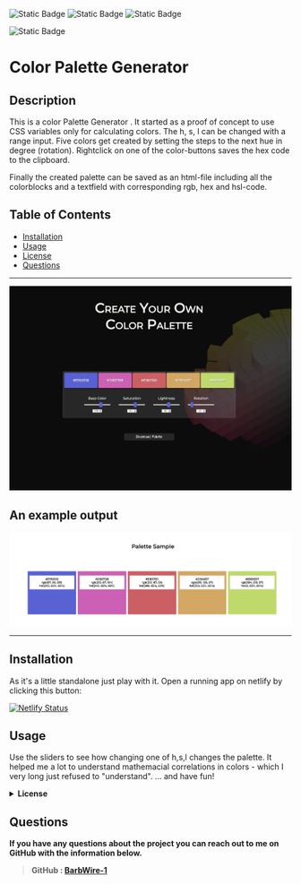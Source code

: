 ![Static Badge](https://img.shields.io/badge/Javascript-43%25-yellow)
![Static Badge](https://img.shields.io/badge/CSS-39%25-blue)
![Static Badge](https://img.shields.io/badge/HTML-18%25-red)

![Static Badge](https://img.shields.io/badge/LICENSE-MIT-lightgreen)


  
  
  # Color Palette Generator  




  ## Description

  This is a color Palette Generator . It started as a proof of concept to use CSS variables only for calculating colors. The h, s, l can be changed with a range input. Five colors get created by setting the steps to the next hue in degree (rotation). Rightclick on one of the color-buttons saves the hex code to the clipboard. 
  
  Finally the created palette can be saved as an html-file including all the colorblocks and a textfield with corresponding rgb, hex and hsl-code.

  ## Table of Contents

  * [Installation](#Installation)
  * [Usage](#Usage)
  * [License](#license)
  * [Questions](#Questions)

  ***
![color-palette generator](screenshot_color_palette.png)

## An example output
![color-palette image](my-color-palette.png)

***
  ## Installation

  As it's a little standalone just play with it. Open a running app on netlify by clicking this button:
  
  [![Netlify Status](https://api.netlify.com/api/v1/badges/fdefa180-9791-4d4f-8fc1-1bb9b065e75a/deploy-status)](https://css-color-palette-generator.netlify.app/)

  ## Usage

Use the sliders to see how changing one of h,s,l changes the palette. It helped me a lot to understand mathemacial correlations in colors - which I very long just refused to "understand".
... and have fun!


<details>
 <summary><b>License<b></summary>     
MIT License

Copyright (c) 2023 BarbWire-1

Permission is hereby granted, free of charge, to any person obtaining a copy
of this software and associated documentation files (the "Software"), to deal
in the Software without restriction, including without limitation the rights
to use, copy, modify, merge, publish, distribute, sublicense, and/or sell
copies of the Software, and to permit persons to whom the Software is
furnished to do so, subject to the following conditions:

The above copyright notice and this permission notice shall be included in all
copies or substantial portions of the Software.

THE SOFTWARE IS PROVIDED "AS IS", WITHOUT WARRANTY OF ANY KIND, EXPRESS OR
IMPLIED, INCLUDING BUT NOT LIMITED TO THE WARRANTIES OF MERCHANTABILITY,
FITNESS FOR A PARTICULAR PURPOSE AND NONINFRINGEMENT. IN NO EVENT SHALL THE
AUTHORS OR COPYRIGHT HOLDERS BE LIABLE FOR ANY CLAIM, DAMAGES OR OTHER
LIABILITY, WHETHER IN AN ACTION OF CONTRACT, TORT OR OTHERWISE, ARISING FROM,
OUT OF OR IN CONNECTION WITH THE SOFTWARE OR THE USE OR OTHER DEALINGS IN THE
SOFTWARE..</br>
    </details>
  
  
    

    
    
  
  ## Questions

  If you have any questions about the project you can reach out to me on GitHub with the information below. 


  >GitHub : [BarbWire-1](https://github.com/BarbWire-1)

  